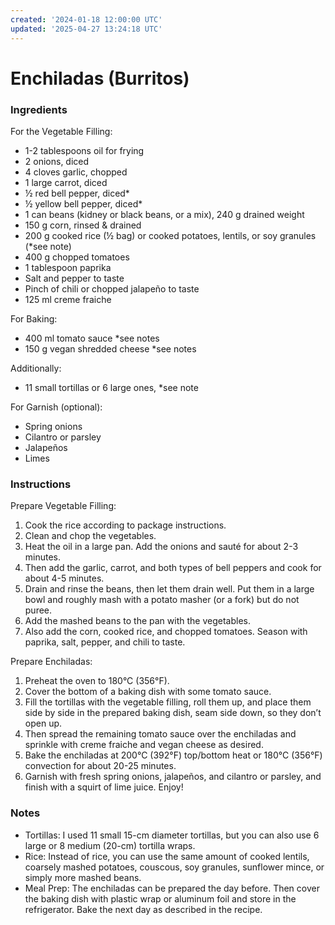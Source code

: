```yaml
---
created: '2024-01-18 12:00:00 UTC'
updated: '2025-04-27 13:24:18 UTC'
---
```


# Enchiladas (Burritos)

### Ingredients

For the Vegetable Filling:
- 1-2 tablespoons oil for frying
- 2 onions, diced
- 4 cloves garlic, chopped
- 1 large carrot, diced
- ½ red bell pepper, diced*
- ½ yellow bell pepper, diced*
- 1 can beans (kidney or black beans, or a mix), 240 g drained weight
- 150 g corn, rinsed & drained
- 200 g cooked rice (½ bag) or cooked potatoes, lentils, or soy granules (\*see note)
- 400 g chopped tomatoes
- 1 tablespoon paprika
- Salt and pepper to taste
- Pinch of chili or chopped jalapeño to taste
- 125 ml creme fraiche

For Baking:
- 400 ml tomato sauce \*see notes
- 150 g vegan shredded cheese \*see notes

Additionally:
- 11 small tortillas or 6 large ones, *see note

For Garnish (optional):
- Spring onions
- Cilantro or parsley
- Jalapeños
- Limes

### Instructions

Prepare Vegetable Filling:
1. Cook the rice according to package instructions.
2. Clean and chop the vegetables.
3. Heat the oil in a large pan.
    Add the onions and sauté for about 2-3 minutes.
4. Then add the garlic, carrot, and both types of bell peppers and cook for about 4-5 minutes.
5. Drain and rinse the beans, then let them drain well.
    Put them in a large bowl and roughly mash with a potato masher (or a fork) but do not puree.
6. Add the mashed beans to the pan with the vegetables.
7. Also add the corn, cooked rice, and chopped tomatoes.
    Season with paprika, salt, pepper, and chili to taste.

Prepare Enchiladas:
1. Preheat the oven to 180°C (356°F).
2. Cover the bottom of a baking dish with some tomato sauce.
3. Fill the tortillas with the vegetable filling, roll them up, and place them side by side in the prepared baking dish, seam side down, so they don’t open up.
4. Then spread the remaining tomato sauce over the enchiladas and sprinkle with creme fraiche and vegan cheese as desired.
5. Bake the enchiladas at 200°C (392°F) top/bottom heat or 180°C (356°F) convection for about 20-25 minutes.
6. Garnish with fresh spring onions, jalapeños, and cilantro or parsley, and finish with a squirt of lime juice. Enjoy!

### Notes

- Tortillas: I used 11 small 15-cm diameter tortillas, but you can also use 6 large or 8 medium (20-cm) tortilla wraps.
- Rice: Instead of rice, you can use the same amount of cooked lentils, coarsely mashed potatoes, couscous, soy granules, sunflower mince, or simply more mashed beans.
- Meal Prep: The enchiladas can be prepared the day before.
    Then cover the baking dish with plastic wrap or aluminum foil and store in the refrigerator.
    Bake the next day as described in the recipe.

